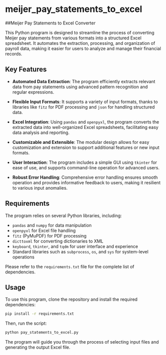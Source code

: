 # meijer_pay_statements_to_excel

##Meijer Pay Statements to Excel Converter

This Python program is designed to streamline the process of converting Meijer pay statements from various formats into a structured Excel spreadsheet. It automates the extraction, processing, and organization of payroll data, making it easier for users to analyze and manage their financial records.

## Key Features

- **Automated Data Extraction**: The program efficiently extracts relevant data from pay statements using advanced pattern recognition and regular expressions.
  
- **Flexible Input Formats**: It supports a variety of input formats, thanks to libraries like `fitz` for PDF processing and `json` for handling structured data.

- **Excel Integration**: Using `pandas` and `openpyxl`, the program converts the extracted data into well-organized Excel spreadsheets, facilitating easy data analysis and reporting.

- **Customizable and Extensible**: The modular design allows for easy customization and extension to support additional features or new input formats.

- **User Interaction**: The program includes a simple GUI using `tkinter` for ease of use, and supports command-line operation for advanced users.

- **Robust Error Handling**: Comprehensive error handling ensures smooth operation and provides informative feedback to users, making it resilient to various input anomalies.

## Requirements

The program relies on several Python libraries, including:

- `pandas` and `numpy` for data manipulation
- `openpyxl` for Excel file handling
- `fitz` (PyMuPDF) for PDF processing
- `dicttoxml` for converting dictionaries to XML
- `keyboard`, `tkinter`, and `tqdm` for user interface and experience
- Standard libraries such as `subprocess`, `os`, and `sys` for system-level operations

Please refer to the `requirements.txt` file for the complete list of dependencies.

## Usage

To use this program, clone the repository and install the required dependencies:

```bash
pip install -r requirements.txt
```

Then, run the script:

```bash
python pay_statements_to_excel.py
```

The program will guide you through the process of selecting input files and generating the output Excel file.
